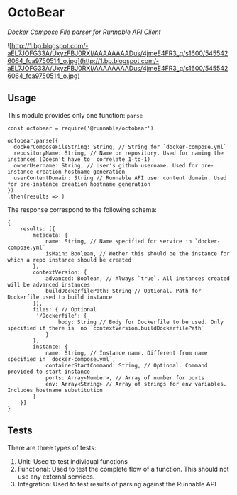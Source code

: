# OctoBear

_Docker Compose File parser for Runnable API Client_

![http://1.bp.blogspot.com/-aEL7JOFG33A/UxyzFBJ0RXI/AAAAAAAADus/4jmeE4FR3_g/s1600/5455426064_fca9750514_o.jpg](http://1.bp.blogspot.com/-aEL7JOFG33A/UxyzFBJ0RXI/AAAAAAAADus/4jmeE4FR3_g/s1600/5455426064_fca9750514_o.jpg)

## Usage

This module provides only one function: `parse`

```
const octobear = require('@runnable/octobear')

octobear.parse({
  dockerComposeFileString: String, // String for `docker-compose.yml`
  repositoryName: String, // Name or repository. Used for naming the instances (Doesn't have to  correlate 1-to-1)
  ownerUsername: String, // User's github username. Used for pre-instance creation hostname generation
  userContentDomain: String // Runnable API user content domain. Used for pre-instance creation hostname generation
})
.then(results => )
```

The response correspond to the following schema:

```
{
	results: [{
		metadata: {
			name: String, // Name specified for service in `docker-compose.yml`
			isMain: Boolean, // Wether this should be the instance for which a repo instance should be created
		},
		contextVersion: {
			advanced: Boolean, // Always `true`. All instances created will be advanced instances
			buildDockerfilePath: String // Optional. Path for Dockerfile used to build instance
		}),
		files: { // Optional
		 '/Dockerfile': {
				body: String // Body for Dockerfile to be used. Only specified if there is  no `contextVersion.buildDockerfilePath`
			}
		},
		instance: {
			name: String, // Instance name. Different from name specified in `docker-compose.yml`,
			containerStartCommand: String, // Optional. Command provided to start instance
			ports: Array<Number>, // Array of number for ports
			env: Array<String> // Array of strings for env variables. Includes hostname substitution
		}
	}]
}
```

## Tests

There are three types of tests:

1. Unit: Used to test individual functions
2. Functional: Used to test the complete flow of a function. This should not use any external services.
3. Integration: Used to test results of parsing against the Runnable API
